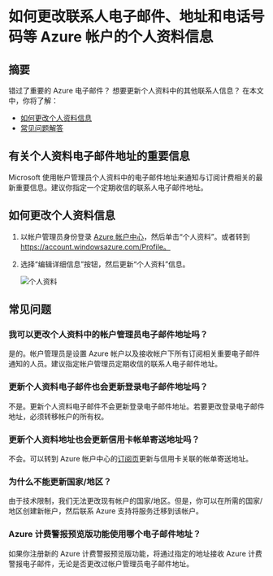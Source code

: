<properties
	pageTitle="如何更改 Azure 帐户的个人资料信息 | Microsoft Azure"
	description="介绍如何更改 Azure 帐户的个人资料，并解答一些常见问题，例如为何无法在 Azure 帐户中心更改国家/地区"
	services=""
	documentationCenter=""
	authors="genlin"
	manager="mbaldwin"
	editor=""
	tags="billing"
	/>

<tags
	ms.service="billing"
	ms.date="08/11/2016"
	wacn.date=""/>

# 如何更改联系人电子邮件、地址和电话号码等 Azure 帐户的个人资料信息

## 摘要

错过了重要的 Azure 电子邮件？ 想要更新个人资料中的其他联系人信息？ 在本文中，你将了解：

-	[如何更改个人资料信息](#how-to-change-your-profile-information)
-	[常见问题解答](#frequently-asked-questions)

## 有关个人资料电子邮件地址的重要信息

Microsoft 使用帐户管理员个人资料中的电子邮件地址来通知与订阅计费相关的最新重要信息。建议你指定一个定期收信的联系人电子邮件地址。

## 如何更改个人资料信息

1.	以帐户管理员身份登录 [Azure 帐户中心](https://account.windowsazure.cn/)，然后单击“个人资料”。或者转到 https://account.windowsazure.com/Profile。

2.	选择“编辑详细信息”按钮，然后更新“个人资料”信息。

	![个人资料](./media/billing-how-to-change-azure-account-profile/profile.png)

## 常见问题

### 我可以更改个人资料中的帐户管理员电子邮件地址吗？

是的。帐户管理员是设置 Azure 帐户以及接收帐户下所有订阅相关重要电子邮件通知的人员。建议指定帐户管理员定期收信的联系人电子邮件地址。

### 更新个人资料电子邮件也会更新登录电子邮件地址吗？

不是。更新个人资料电子邮件不会更新登录电子邮件地址。若要更改登录电子邮件地址，必须转移帐户的所有权。

### 更新个人资料地址也会更新信用卡帐单寄送地址吗？

不会。可以转到 Azure 帐户中心的[订阅页](https://account.windowsazure.com/subscriptions)更新与信用卡关联的帐单寄送地址。

### 为什么不能更新国家/地区？

由于技术限制，我们无法更改现有帐户的国家/地区。但是，你可以在所需的国家/地区创建新帐户，然后联系 Azure 支持将服务迁移到该帐户。

### Azure 计费警报预览版功能使用哪个电子邮件地址？

如果你注册新的 Azure 计费警报预览版功能，将通过指定的地址接收 Azure 计费警报电子邮件，无论是否更改过帐户管理员电子邮件地址。

<!---HONumber=Mooncake_0919_2016-->